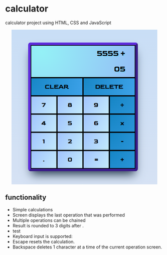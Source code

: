 # calculator

calculator project using HTML, CSS and JavaScript

<p align="center">
<img align="center" src="https://github.com/MC-GH/calculator/blob/main/img/PreviewImage.PNG" alt="PreviewImage">
</p>

## functionality

- Simple calculations
- Screen displays the last operation that was performed
- Multiple operations can be chained
- Result is rounded to 3 digits after .
-  test
 - Keyboard input is supported:
  - Escape resets the calculation.
  - Backspace deletes 1 character at a time of the current operation screen.
